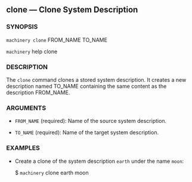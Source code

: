 
## clone — Clone System Description

### SYNOPSIS

`machinery clone`
    FROM_NAME TO_NAME

`machinery` help clone


### DESCRIPTION

The `clone` command clones a stored system description. It creates a new
description named TO_NAME containing the same content as the description
FROM_NAME.


### ARGUMENTS
  * `FROM_NAME` (required):
    Name of the source system description.

  * `TO_NAME` (required):
    Name of the target system description.


### EXAMPLES

  * Create a clone of the system description `earth` under the name `moon`:

    $ `machinery` clone earth moon
